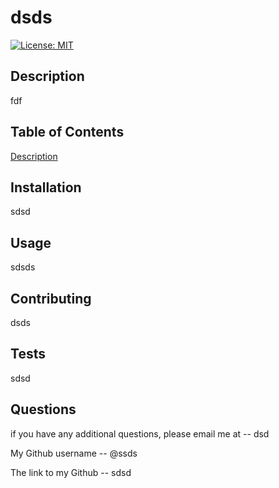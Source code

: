 # dsds

[![License: MIT](https://img.shields.io/badge/License-MIT-yellow.svg)](https://opensource.org/licenses/MIT)

## Description
  fdf

## Table of Contents 
  [Description](##-description)

## Installation
  sdsd

## Usage
  sdsds

## Contributing
  dsds  

## Tests
  sdsd

## Questions
if you have any additional questions, please email me at -- dsd

My Github username -- @ssds

The link to my Github -- sdsd

